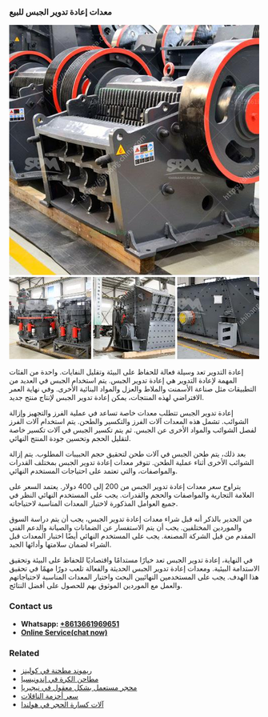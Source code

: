 <h3>معدات إعادة تدوير الجبس للبيع</h3><img src='1701854184.jpg' alt=''><p>إعادة التدوير تعد وسيلة فعالة للحفاظ على البيئة وتقليل النفايات. واحدة من الفئات المهمة لإعادة التدوير هي إعادة تدوير الجبس. يتم استخدام الجبس في العديد من التطبيقات مثل صناعة الأسمنت والملاط والعزل والمواد البنائية الأخرى. وفي نهاية العمر الافتراضي لهذه المنتجات، يمكن إعادة تدوير الجبس لإنتاج منتج جديد.</p><p>إعادة تدوير الجبس تتطلب معدات خاصة تساعد في عملية الفرز والتجهيز وإزالة الشوائب. تشمل هذه المعدات آلات الفرز والتكسير والطحن. يتم استخدام آلات الفرز لفصل الشوائب والمواد الأخرى عن الجبس. ثم يتم تكسير الجبس في آلات تكسير خاصة لتقليل الحجم وتحسين جودة المنتج النهائي.</p><p>بعد ذلك، يتم طحن الجبس في آلات طحن لتحقيق حجم الحبيبات المطلوب. يتم إزالة الشوائب الأخرى أثناء عملية الطحن. تتوفر معدات إعادة تدوير الجبس بمختلف القدرات والمواصفات، والتي تعتمد على احتياجات المستخدم النهائي.</p><p>يتراوح سعر معدات إعادة تدوير الجبس من 200 إلى 400 دولار. يعتمد السعر على العلامة التجارية والمواصفات والحجم والقدرات. يجب على المستخدم النهائي النظر في جميع العوامل المذكورة لاختيار المعدات المناسبة لاحتياجاته.</p><p>من الجدير بالذكر أنه قبل شراء معدات إعادة تدوير الجبس، يجب أن يتم دراسة السوق والموردين المختلفين. يجب أن يتم الاستفسار عن الضمانات والصيانة والدعم الفني المقدم من قبل الشركة المصنعة. يجب على المستخدم النهائي أيضًا اختبار المعدات قبل الشراء لضمان سلامتها وأدائها الجيد.</p><p>في النهاية، إعادة تدوير الجبس تعد خيارًا مستدامًا واقتصاديًا للحفاظ على البيئة وتحقيق الاستدامة البيئية. ومعدات إعادة تدوير الجبس الحديثة والفعالة تلعب دورًا مهمًا في تحقيق هذا الهدف. يجب على المستخدمين النهائيين البحث واختيار المعدات المناسبة لاحتياجاتهم والعمل مع الموردين الموثوق بهم للحصول على أفضل النتائج.</p><h3>Contact us</h3><ul><li><strong>Whatsapp:&nbsp;<a href="https://wa.me/8613661969651">+8613661969651</a></strong></li><li><a href="https://swt.shibang-china.com/?git&amp;zhl&amp;معدات إعادة تدوير الجبس للبيع"><strong>Online Service(chat now)</strong></a></li></ul><h3>Related</h3><ul><li><a href='ريموند مطحنة في كولينز.md'>ريموند مطحنة في كولينز</a></li><li><a href='مطاحن الكرة في إندونيسيا.md'>مطاحن الكرة في إندونيسيا</a></li><li><a href='محجر مستعمل بشكل معقول في نيجيريا.md'>محجر مستعمل بشكل معقول في نيجيريا</a></li><li><a href='سعر أحزمة الناقلات.md'>سعر أحزمة الناقلات</a></li><li><a href='آلات كسارة الحجر في هولندا.md'>آلات كسارة الحجر في هولندا</a></li></ul>